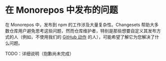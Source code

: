 # 在 Monorepos 中发布的问题

在 Monorepos 中，发布到 npm 的工作涉及大量复杂性。Changesets 帮助大多数仓库用户避免思考这些问题，然而仓库维护者，特别是那些想要自定义其发布方式的人（例如，不使用我们的 [GitHub 动作](https://github.com/changesets/action/) 的人），可能希望了解它为您解决了什么问题。

TODO：详细说明（抱歉尚未完成）
